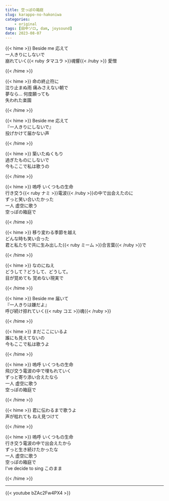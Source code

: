 ```yaml
---
title: 空っぽの箱庭
slug: karappo-no-hakoniwa
categories:
    - original
tags: [田中ソロ, dam, joysound]
date: 2023-08-07
---
```


{{< hime >}}
Beside me 応えて  
一人きりにしないで  
崩れていく{{< ruby タマユラ >}}魂響{{< /ruby >}} 愛憎  

{{< /hime >}}

{{< hime >}}
命の終止符に  
泣り止まぬ雨 痛みさえない朝で  
夢なら… 何度願っても  
失われた楽園  

{{< /hime >}}

{{< hime >}}
Beside me 応えて  
『一人きりにしないで』  
投げかけて届かない声  

{{< /hime >}}

{{< hime >}}
築いたぬくもり  
過ぎたものにしないで  
今もここで私は歌うの  

{{< /hime >}}

{{< hime >}}
嗚呼 いくつもの生命  
行き交う{{< ruby ナミ >}}電波{{< /ruby >}}の中で出会えたのに  
ずっと笑い合いたかった  
一人 虚空に歌う  
空っぽの箱庭で  

{{< /hime >}}

{{< hime >}}
移り変わる季節を越え  
どんな時も笑い合った  
君と私たちで共に生み出した{{< ruby ミーム >}}合言葉{{< /ruby >}}で  

{{< /hime >}}

{{< hime >}}
なのにねえ  
どうして？どうして、どうして。  
目が覚めても 覚めない現実で  

{{< /hime >}}

{{< hime >}}
Beside me 届いて  
『一人きりは嫌だよ』  
呼び続け掠れていく{{< ruby コエ >}}魂{{< /ruby >}}  

{{< /hime >}}

{{< hime >}}
まだここにいるよ  
誰にも見えてないの  
今もここで私は歌うよ  

{{< /hime >}}

{{< hime >}}
嗚呼 いくつもの生命  
飛び交う電波の中で埋もれていく  
ずっと寄り添い合えたなら  
一人 虚空に歌う  
空っぽの箱庭で  

{{< /hime >}}

{{< hime >}}
君に伝わるまで歌うよ  
声が枯れても ねえ見つけて  

{{< /hime >}}

{{< hime >}}
嗚呼 いくつもの生命  
行き交う電波の中で出会えたから  
ずっと生き続けたかったな  
一人 虚空に歌う  
空っぽの箱庭で  
I've decide to sing このまま  

{{< /hime >}}

---

{{< youtube bZAc2Fw4PX4 >}}